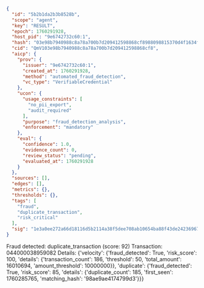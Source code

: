 ```json
{
  "id": "5b2b1da2b3b8528b",
  "scope": "agent",
  "key": "RESULT",
  "epoch": 1760291928,
  "host_pid": "9e6742732c60:1",
  "hash": "03e98b7940988c8a78a700b7d209412598868cf8988098815370d4f1634f09d7",
  "cid": "QmV103e98b7940988c8a78a700b7d209412598868cf8",
  "aicp": {
    "prov": {
      "issuer": "9e6742732c60:1",
      "created_at": 1760291928,
      "method": "automated_fraud_detection",
      "vc_type": "VerifiableCredential"
    },
    "ucon": {
      "usage_constraints": [
        "no_pii_export",
        "audit_required"
      ],
      "purpose": "fraud_detection_analysis",
      "enforcement": "mandatory"
    },
    "eval": {
      "confidence": 1.0,
      "evidence_count": 0,
      "review_status": "pending",
      "evaluated_at": 1760291928
    }
  },
  "sources": [],
  "edges": [],
  "metrics": {},
  "thresholds": {},
  "tags": [
    "fraud",
    "duplicate_transaction",
    "risk_critical"
  ],
  "sig": "1e3a0ee272a66d18116d5b2114a38f5dee708ab10654ba88f43de24236967c0e"
}
```

Fraud detected: duplicate_transaction (score: 92)
Transaction: 044000038959082
Details: {'velocity': {'fraud_detected': True, 'risk_score': 100, 'details': {'transaction_count': 186, 'threshold': 50, 'total_amount': 16010694, 'amount_threshold': 10000000}}, 'duplicate': {'fraud_detected': True, 'risk_score': 85, 'details': {'duplicate_count': 185, 'first_seen': 1760285765, 'matching_hash': '98ae9ae4174799d3'}}}